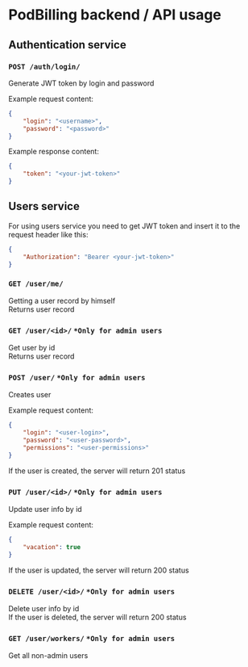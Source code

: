# PodBilling backend / API usage

## Authentication service

### `POST /auth/login/`

Generate JWT token by login and password

Example request content:
```json
{
	"login": "<username>",
	"password": "<password>"
}
```

Example response content:
```json
{
	"token": "<your-jwt-token>"
} 
```

## Users service

For using users service you need to get JWT token
and insert it to the request header like this:
```json
{
	"Authorization": "Bearer <your-jwt-token>"
}
```

### `GET /user/me/`

Getting a user record by himself\
Returns user record

### `GET /user/<id>/` `*Only for admin users`
Get user by id\
Returns user record

### `POST /user/` `*Only for admin users`
Creates user 

Example request content:
```json
{
	"login": "<user-login>",
	"password": "<user-password>",
	"permissions": "<user-permissions>"
}
```

If the user is created, the server will return 201 status

### `PUT /user/<id>/` `*Only for admin users`
Update user info by id

Example request content:
```json
{
    "vacation": true
}
```
If the user is updated, the server will return 200 status

### `DELETE /user/<id>/` `*Only for admin users`
Delete user info by id\
If the user is deleted, the server will return 200 status

### `GET /user/workers/` `*Only for admin users`
Get all non-admin users